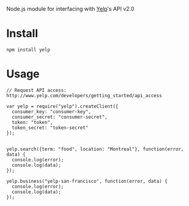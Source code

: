 Node.js module for interfacing with [Yelp](http://www.yelp.com)'s API v2.0

# Install #

    npm install yelp

# Usage #

    // Request API access: http://www.yelp.com/developers/getting_started/api_access
    
    var yelp = require("yelp").createClient({
      consumer_key: "consumer-key", 
      consumer_secret: "consumer-secret",
      token: "token",
      token_secret: "token-secret"
    });


    yelp.search({term: "food", location: "Montreal"}, function(error, data) {
      console.log(error);
      console.log(data);
    });

    yelp.business("yelp-san-francisco", function(error, data) {
      console.log(error);
      console.log(data);
    });
